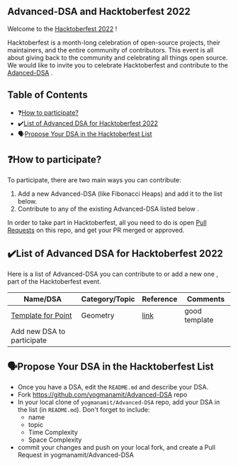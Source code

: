 ## Advanced-DSA and Hacktoberfest 2022

Welcome to the [Hacktoberfest 2022](https://hacktoberfest.digitalocean.com/) !

Hacktoberfest is a month-long celebration of open-source projects, their maintainers, and the entire community of contributors. This event is all about giving back to the community and celebrating all things open source. We would like to invite you to celebrate Hacktoberfest and contribute to the [Adanced-DSA](https://github.com/yogmanamit/Advanced-DSA) .

## Table of Contents

- ❓[How to participate?](#how-to-participate)
- ✔️[List of Advanced DSA for Hacktoberfest 2022](#list-of-advanced-dsa-for-hacktoberfest-2022)
- 🗣️[Propose Your DSA in the Hacktoberfest List](#propose-your-dsa-in-the-hacktoberfest-list)

## ❓How to participate?

To participate, there are two main ways you can contribute:

1. Add a new Advanced-DSA (like Fibonacci Heaps) and add it to the list below.
2. Contribute to any of the existing Advanced-DSA listed below .

In order to take part in Hacktoberfest, all you need to do is open [Pull Requests](https://github.com/yogmanamit/Advanced-DSA/pulls) on this repo, and get your PR merged or approved.

## ✔️List of Advanced DSA for Hacktoberfest 2022

Here is a list of Advanced-DSA you can contribute to or add a new one , part of the Hacktoberfest event.


| Name/DSA                                                                       | Category/Topic               | Reference         | Comments |
| --------------------------------------------------------------------------------------- | ---------------------- | -------------- | ----------- |
| [Template for Point]()            |   Geometry              | [link](https://cp-algorithms.com/) | good template          |
| Add new DSA to participate | | | |

## 🗣️Propose Your DSA in the Hacktoberfest List

- Once you have a DSA, edit the `README.md` and describe your DSA.
- Fork https://github.com/yogmanamit/Advanced-DSA repo
- In your local clone of `yogmanamit/Advanced-DSA` repo, add your DSA in the list (in `README.md`). Don't forget to include:
  - name
  - topic
  - Time Complexity
  - Space Complexity
- commit your changes and push on your local fork, and create a Pull Request in yogmanamit/Advanced-DSA 
